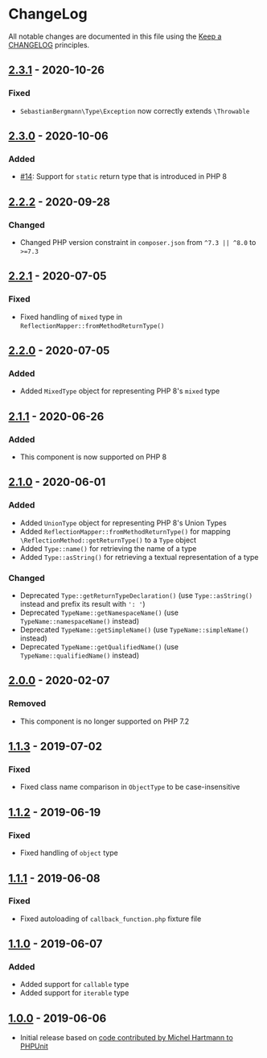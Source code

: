 # ChangeLog

All notable changes are documented in this file using the [Keep a CHANGELOG](http://keepachangelog.com/) principles.

## [2.3.1] - 2020-10-26

### Fixed

* `SebastianBergmann\Type\Exception` now correctly extends `\Throwable`

## [2.3.0] - 2020-10-06

### Added

* [#14](https://github.com/sebastianbergmann/type/issues/14): Support for `static` return type that is introduced in PHP
  8

## [2.2.2] - 2020-09-28

### Changed

* Changed PHP version constraint in `composer.json` from `^7.3 || ^8.0` to `>=7.3`

## [2.2.1] - 2020-07-05

### Fixed

* Fixed handling of `mixed` type in `ReflectionMapper::fromMethodReturnType()`

## [2.2.0] - 2020-07-05

### Added

* Added `MixedType` object for representing PHP 8's `mixed` type

## [2.1.1] - 2020-06-26

### Added

* This component is now supported on PHP 8

## [2.1.0] - 2020-06-01

### Added

* Added `UnionType` object for representing PHP 8's Union Types
* Added `ReflectionMapper::fromMethodReturnType()` for mapping `\ReflectionMethod::getReturnType()` to a `Type` object
* Added `Type::name()` for retrieving the name of a type
* Added `Type::asString()` for retrieving a textual representation of a type

### Changed

* Deprecated `Type::getReturnTypeDeclaration()` (use `Type::asString()` instead and prefix its result with `': '`)
* Deprecated `TypeName::getNamespaceName()` (use `TypeName::namespaceName()` instead)
* Deprecated `TypeName::getSimpleName()` (use `TypeName::simpleName()` instead)
* Deprecated `TypeName::getQualifiedName()` (use `TypeName::qualifiedName()` instead)

## [2.0.0] - 2020-02-07

### Removed

* This component is no longer supported on PHP 7.2

## [1.1.3] - 2019-07-02

### Fixed

* Fixed class name comparison in `ObjectType` to be case-insensitive

## [1.1.2] - 2019-06-19

### Fixed

* Fixed handling of `object` type

## [1.1.1] - 2019-06-08

### Fixed

* Fixed autoloading of `callback_function.php` fixture file

## [1.1.0] - 2019-06-07

### Added

* Added support for `callable` type
* Added support for `iterable` type

## [1.0.0] - 2019-06-06

* Initial release based
  on [code contributed by Michel Hartmann to PHPUnit](https://github.com/sebastianbergmann/phpunit/pull/3673)

[2.3.1]: https://github.com/sebastianbergmann/type/compare/2.3.0...2.3.1

[2.3.0]: https://github.com/sebastianbergmann/type/compare/2.2.2...2.3.0

[2.2.2]: https://github.com/sebastianbergmann/type/compare/2.2.1...2.2.2

[2.2.1]: https://github.com/sebastianbergmann/type/compare/2.2.0...2.2.1

[2.2.0]: https://github.com/sebastianbergmann/type/compare/2.1.1...2.2.0

[2.1.1]: https://github.com/sebastianbergmann/type/compare/2.1.0...2.1.1

[2.1.0]: https://github.com/sebastianbergmann/type/compare/2.0.0...2.1.0

[2.0.0]: https://github.com/sebastianbergmann/type/compare/1.1.3...2.0.0

[1.1.3]: https://github.com/sebastianbergmann/type/compare/1.1.2...1.1.3

[1.1.2]: https://github.com/sebastianbergmann/type/compare/1.1.1...1.1.2

[1.1.1]: https://github.com/sebastianbergmann/type/compare/1.1.0...1.1.1

[1.1.0]: https://github.com/sebastianbergmann/type/compare/1.0.0...1.1.0

[1.0.0]: https://github.com/sebastianbergmann/type/compare/ff74aa41746bd8d10e931843ebf37d42da513ede...1.0.0
